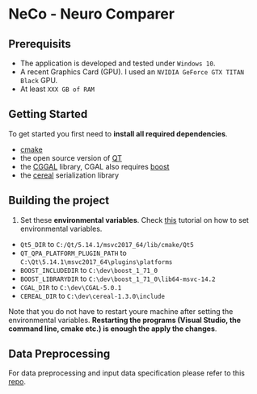 # NeCo - Neuro Comparer

## Prerequisits
* The application is developed and tested under `Windows 10`.
* A recent Graphics Card (GPU). I used an `NVIDIA GeForce GTX TITAN Black` GPU. 
* At least `XXX GB of RAM`

## Getting Started
To get started you first need to **install all required dependencies**.
* [cmake](https://cmake.org/)
* the open source version of [QT](https://www.qt.io/download-open-source?hsCtaTracking=9f6a2170-a938-42df-a8e2-a9f0b1d6cdce%7C6cb0de4f-9bb5-4778-ab02-bfb62735f3e5)
* the [CGGAL](https://www.cgal.org/download.html) library, CGAL also requires [boost](https://www.boost.org/)
* the [cereal](https://uscilab.github.io/cereal/) serialization library

## Building the project
1. Set these **environmental variables**. Check [this](https://www.youtube.com/watch?v=bEroNNzqlF4) tutorial on how to set environmental variables. 
* `Qt5_DIR` to `C:/Qt/5.14.1/msvc2017_64/lib/cmake/Qt5`
* `QT_QPA_PLATFORM_PLUGIN_PATH` to `C:\Qt\5.14.1\msvc2017_64\plugins\platforms`
* `BOOST_INCLUDEDIR` to `C:\dev\boost_1_71_0`
* `BOOST_LIBRARYDIR` to `C:\dev\boost_1_71_0\lib64-msvc-14.2`
* `CGAL_DIR` to `C:\dev\CGAL-5.0.1`
* `CEREAL_DIR` to `C:\dev\cereal-1.3.0\include`

Note that you do not have to restart youre machine after setting the environmental variables. **Restarting the programs (Visual Studio, the command line, cmake etc.) is enough the apply the changes**.  

## Data Preprocessing
For data preprocessing and input data specification please refer to this [repo](https://github.com/jakobtroidl/neco_convert). 



